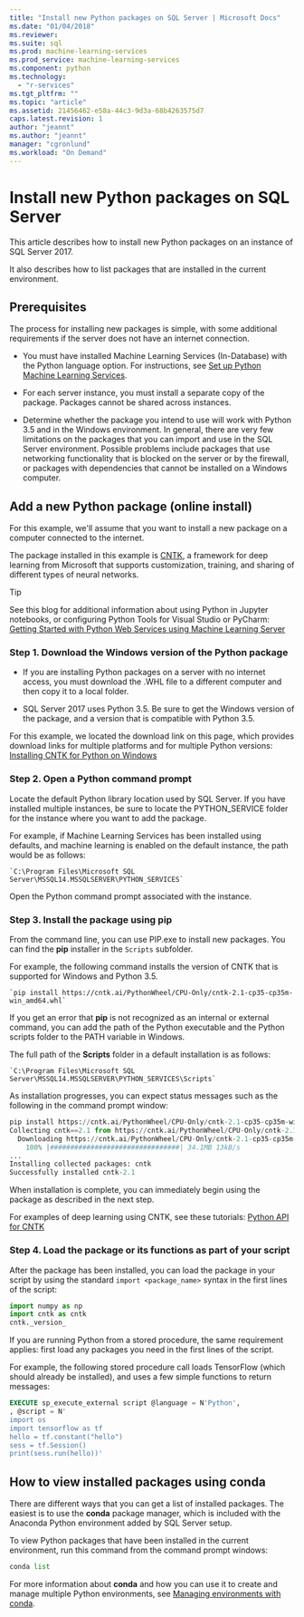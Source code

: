 ```yaml
---
title: "Install new Python packages on SQL Server | Microsoft Docs"
ms.date: "01/04/2018"
ms.reviewer: 
ms.suite: sql
ms.prod: machine-learning-services
ms.prod_service: machine-learning-services
ms.component: python
ms.technology: 
  - "r-services"
ms.tgt_pltfrm: ""
ms.topic: "article"
ms.assetid: 21456462-e58a-44c3-9d3a-68b4263575d7
caps.latest.revision: 1
author: "jeannt"
ms.author: "jeannt"
manager: "cgronlund"
ms.workload: "On Demand"
---
```

# Install new Python packages on SQL Server

This article describes how to install new Python packages on an instance of SQL Server 2017.

It also describes how to list packages that are installed in the current environment.

## Prerequisites

The process for installing new packages is simple, with some additional requirements if the server does not have an internet connection.

+ You must have installed Machine Learning Services (In-Database) with the Python language option. For instructions, see [Set up Python Machine Learning Services](setup-python-machine-learning-services.md).

+ For each server instance, you must install a separate copy of the package. Packages cannot be shared across instances.

+ Determine whether the package you intend to use will work with Python 3.5 and in the Windows environment. In general, there are very few limitations on the packages that you can import and use in the SQL Server environment. Possible problems include packages that use networking functionality that is blocked on the server or by the firewall, or packages with dependencies that cannot be installed on a Windows computer.

## Add a new Python package (online install)

For this example, we'll assume that you want to install a new package on a computer connected to the internet.

The package installed in this example is [CNTK](https://docs.microsoft.com/cognitive-toolkit/CNTK-FAQ), a framework for deep learning from Microsoft that supports customization, training, and sharing of different types of neural networks.

> [!TIP]
> See this blog for additional information about using Python in Jupyter notebooks, or configuring Python Tools for Visual Studio or PyCharm: [Getting Started with Python Web Services using Machine Learning Server](https://blogs.msdn.microsoft.com/mlserver/2017/12/13/getting-started-with-python-web-services-using-machine-learning-server/)

### Step 1. Download the Windows version of the Python package

+ If you are installing Python packages on a server with no internet access, you must download the .WHL file to a different computer and then copy it to a local folder.

+ SQL Server 2017 uses Python 3.5. Be sure to get the Windows version of the package, and a version that is compatible with Python 3.5.

For this example, we located the download link on this page, which provides download links for multiple platforms and for multiple Python versions: [Installing CNTK for Python on Windows](https://docs.microsoft.com/cognitive-toolkit/setup-windows-python?tabs=cntkpy21)

### Step 2. Open a Python command prompt

Locate the default Python library location used by SQL Server. If you have installed multiple instances, be sure to locate the PYTHON_SERVICE folder for the instance where you want to add the package.

For example, if Machine Learning Services has been installed using defaults, and machine learning is enabled on the default instance, the path would be as follows:

    `C:\Program Files\Microsoft SQL  Server\MSSQL14.MSSQLSERVER\PYTHON_SERVICES`

Open the Python command prompt associated with the instance.

### Step 3. Install the package using pip

From the command line, you can use PIP.exe to install new packages. You can find the **pip** installer in the `Scripts` subfolder.

For example, the following command installs the version of CNTK that is supported for Windows and Python 3.5.

    `pip install https://cntk.ai/PythonWheel/CPU-Only/cntk-2.1-cp35-cp35m-win_amd64.whl`

If you get an error that **pip** is not recognized as an internal or external command, you can add the path of the Python executable and the Python scripts folder to the PATH variable in Windows.

The full path of the **Scripts** folder in a default installation is as follows:

    `C:\Program Files\Microsoft SQL Server\MSSQL14.MSSQLSERVER\PYTHON_SERVICES\Scripts`

As installation progresses, you can expect status messages such as the following in the command prompt window:

```python
pip install https://cntk.ai/PythonWheel/CPU-Only/cntk-2.1-cp35-cp35m-win_amd64.whl
Collecting cntk==2.1 from https://cntk.ai/PythonWheel/CPU-Only/cntk-2.1-cp35-cp35m-win_amd64.whl
  Downloading https://cntk.ai/PythonWheel/CPU-Only/cntk-2.1-cp35-cp35m-win_amd64.whl (34.1MB)
    100% |################################| 34.1MB 13kB/s
...
Installing collected packages: cntk
Successfully installed cntk-2.1
```

When installation is complete, you can immediately begin using the package as described in the next step.

For examples of deep learning using CNTK, see these tutorials: [Python API for CNTK](https://cntk.ai/pythondocs/tutorials.html)

### Step 4. Load the package or its functions as part of your script

After the package has been installed, you can load the package in your script by using the standard `import <package_name>` syntax in the first lines of the script:

```python
import numpy as np
import cntk as cntk
cntk._version_
```

If you are running Python from a stored procedure, the same requirement applies: first load any packages you need in the first lines of the script.

For example, the following stored procedure call loads TensorFlow (which should already be installed), and uses a few simple functions to return messages:

```sql
EXECUTE sp_execute_external script @language = N'Python',
, @script = N'
import os
import tensorflow as tf
hello = tf.constant("hello")
sess = tf.Session()
print(sess.run(hello))'
```

##  How to view installed packages using conda

There are different ways that you can get a list of installed packages. The easiest is to use the **conda** package manager, which is included with the Anaconda Python environment added by SQL Server setup.

To view Python packages that have been installed in the current environment, run this command from the command prompt windows:

```python
conda list
```

For more information about **conda** and how you can use it to create and manage multiple Python environments, see [Managing environments with conda](https://conda.io/docs/user-guide/tasks/manage-environments.html).

